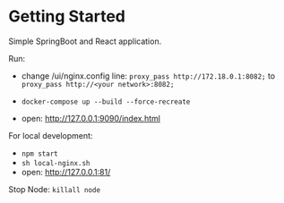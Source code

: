 # Getting Started
Simple SpringBoot and React application.

Run:
* change /ui/nginx.config line: 
    `proxy_pass http://172.18.0.1:8082;` to `proxy_pass http://<your network>:8082;`
        
* ` docker-compose up --build --force-recreate `
* open: http://127.0.0.1:9090/index.html

For local development:
* ` npm start `
* ` sh local-nginx.sh ` 
* open: http://127.0.0.1:81/


Stop Node: ` killall node `

